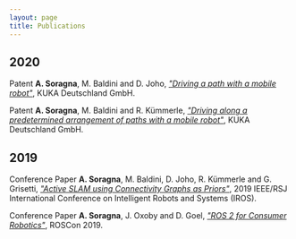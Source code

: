 ```yaml
---
layout: page
title: Publications
---
```


<link rel="stylesheet" href="/assets/css/labels.css">

## 2020

<span class='patent'>Patent</span> **A. Soragna**, M. Baldini and D. Joho, [*"Driving a path with a mobile robot"*](https://patents.google.com/patent/DE102019202705A1/en), KUKA Deutschland GmbH.

<span class='patent'>Patent</span> **A. Soragna**, M. Baldini and R. Kümmerle, [*"Driving along a predetermined arrangement of paths with a mobile robot"*](https://patents.google.com/patent/DE102019202702B3/en), KUKA Deutschland GmbH.


## 2019

<span class='paper'>Conference Paper</span> **A. Soragna**, M. Baldini, D. Joho, R. Kümmerle and G. Grisetti, [*"Active SLAM using Connectivity Graphs as Priors"*](https://ieeexplore.ieee.org/abstract/document/8968613), 2019 IEEE/RSJ International Conference on Intelligent Robots and Systems (IROS).

<span class='paper'>Conference Paper</span> **A. Soragna**, J. Oxoby and D. Goel, [*"ROS 2 for Consumer Robotics"*](https://roscon.ros.org/2019/talks/roscon2019_irobot_usecase.pdf), ROSCon 2019.
